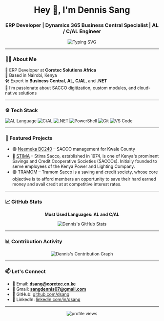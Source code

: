 
<h1 align="center">Hey 👋, I'm Dennis Sang</h1>
<h3 align="center">ERP Developer | Dynamics 365 Business Central Specialist | AL / C/AL Engineer</h3>

<!-- 🖋️ Typing animation -->
<p align="center">
  <img src="https://readme-typing-svg.herokuapp.com?font=Fira+Code&size=22&pause=1000&color=00F794&center=true&vCenter=true&width=500&lines=ERP+Developer+based+in+Kenya.;I+specialize+in+AL+%26+C%2FAL+for+Business+Central.;Transforming+SACCOs+with+smart+automation.;Let's+build+something+great+together!" alt="Typing SVG" />
</p>

---

### 🧑‍💻 About Me

💼 ERP Developer at **Coretec Solutions Africa**  
📍 Based in Nairobi, Kenya  
🛠️ Expert in **Business Central**, **AL**, **C/AL**, and **.NET**  
💬 I’m passionate about SACCO digitization, custom modules, and cloud-native solutions

---

### ⚙️ Tech Stack

![AL Language](https://img.shields.io/badge/AL-Business_Central-ff8c00?style=for-the-badge&logo=microsoft)
![C/AL](https://img.shields.io/badge/CAL-Dynamics_NAV-blue?style=for-the-badge&logo=microsoft)
![.NET](https://img.shields.io/badge/.NET-Core-purple?style=for-the-badge&logo=dotnet)
![PowerShell](https://img.shields.io/badge/PowerShell-Scripting-blue?style=for-the-badge&logo=powershell)
![Git](https://img.shields.io/badge/Git-Version_Control-orange?style=for-the-badge&logo=git)
![VS Code](https://img.shields.io/badge/VSCode-Editor-007ACC?style=for-the-badge&logo=visual-studio-code)

---

### 📌 Featured Projects

- 🟢 [Neemeka BC240](https://github.com/CoreTecDevelopers/NEEMEKA) – SACCO management for Kwale County  
- 🔵 [STIMA](https://github.com/CoreTecDevelopers/STIMA) – Stima Sacco, established in 1974, is one of Kenya's prominent Savings and Credit Cooperative Societies (SACCOs). Initially founded to serve employees of the Kenya Power and Lighting Company.  
- 🟣 [TRAMOM](https://github.com/CoreTecDevelopers/TRAMOM) – Tramom Sacco is a saving and credit society, whose core objective is to afford members an opportunity to save their hard earned money and avail credit at at competitive interest rates.  

---

### 📈 GitHub Stats

<p align="center"><b>Most Used Languages: AL and C/AL</b></p>

<p align="center">
  <img src="https://github-readme-stats.vercel.app/api?username=dsang&show_icons=true&theme=radical&count_private=true" alt="Dennis's GitHub Stats" />
</p>

---

### 📊 Contribution Activity

<p align="center">
  <img src="https://github-readme-activity-graph.vercel.app/graph?username=dsang&theme=react-dark&area=true&hide_border=true" alt="Dennis's Contribution Graph" />
</p>

---

### 📫 Let's Connect

- 📧 Email: **dsang@coretec.co.ke**
- 📧 Gmail: **sangdennis07@gmail.com** 
- 💼 GitHub: [github.com/dsang](https://github.com/kiplacheru)  
- 🔗 LinkedIn: [linkedin.com/in/dsang](www.linkedin.com/in/dennis-sang-bb987912)

---

<p align="center">
  <img src="https://komarev.com/ghpvc/?username=dsang&label=Profile%20Views&color=0e75b6&style=flat" alt="profile views" />
</p>
